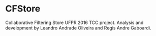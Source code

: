 # CFStore
Collaborative Filtering Store UFPR 2016 TCC project. Analysis and development by Leandro Andrade Oliveira and Regis Andre Gaboardi.
